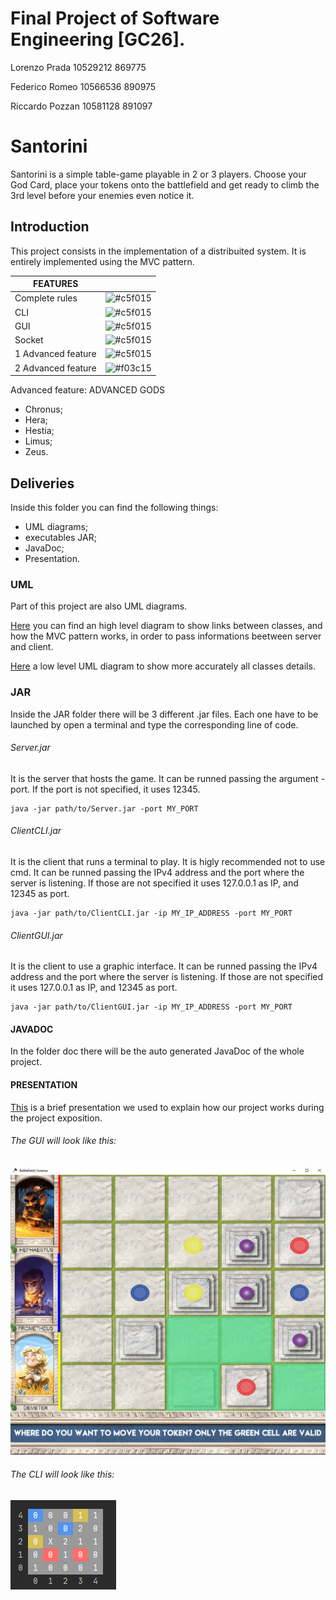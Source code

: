 # Final Project of Software Engineering [GC26].

Lorenzo Prada       10529212        869775

Federico Romeo      10566536        890975 

Riccardo Pozzan     10581128         891097


# Santorini
Santorini is a simple table-game playable in 2 or 3 players.
Choose your God Card, place your tokens onto the battlefield and get ready to climb the 3rd level before your enemies even notice it.


## Introduction
This project consists in the implementation of a distribuited system.
It is entirely implemented using the MVC pattern.




FEATURES |  |
--- | --- |
Complete rules | ![#c5f015](https://via.placeholder.com/15/c5f015/000000?text=+) |
CLI | ![#c5f015](https://via.placeholder.com/15/c5f015/000000?text=+) | --- |
GUI | ![#c5f015](https://via.placeholder.com/15/c5f015/000000?text=+) | --- |
Socket | ![#c5f015](https://via.placeholder.com/15/c5f015/000000?text=+) | --- |
1 Advanced feature | ![#c5f015](https://via.placeholder.com/15/c5f015/000000?text=+)  | --- |
2 Advanced feature | ![#f03c15](https://via.placeholder.com/15/f03c15/000000?text=+)  | --- |

Advanced feature: ADVANCED GODS
  + Chronus;
  + Hera;
  + Hestia;
  + Limus;
  + Zeus.

## Deliveries
Inside this folder you can find the following things:
- UML diagrams;
- executables JAR;
- JavaDoc;
- Presentation.

### UML
Part of this project are also UML diagrams.

[Here](https://github.com/MrPratula/ing-sw-2020-romeo-pozzan-prada/blob/master/deliveries/uml/high_level_mvc_uml.jpg) you can find an high level diagram to show links between classes, and how the MVC pattern works, in order to pass informations beetween server and client.

[Here](https://github.com/MrPratula/ing-sw-2020-romeo-pozzan-prada/blob/master/deliveries/uml/autogenerated_model_uml.png) a low level UML diagram to show more accurately all classes details.

### JAR
Inside the JAR folder there will be 3 different .jar files.
Each one have to be launched by open a terminal and type the corresponding line of code.

###### Server.jar 

It is the server that hosts the game. It can be runned passing the argument -port. If the port is not specified, it uses 12345.

```
java -jar path/to/Server.jar -port MY_PORT
```

###### ClientCLI.jar

It is the client that runs a terminal to play. It is higly recommended not to use cmd. 
It can be runned passing the IPv4 address and the port where the server is listening. If those are not specified it uses 127.0.0.1 as IP, and 12345 as port.

```
java -jar path/to/ClientCLI.jar -ip MY_IP_ADDRESS -port MY_PORT
```

###### ClientGUI.jar 

It is the client to use a graphic interface. 
It can be runned passing the IPv4 address and the port where the server is listening. If those are not specified it uses 127.0.0.1 as IP, and 12345 as port.

```
java -jar path/to/ClientGUI.jar -ip MY_IP_ADDRESS -port MY_PORT
```

#### JAVADOC
In the folder doc there will be the auto generated JavaDoc of the whole project.

#### PRESENTATION
[This](https://github.com/MrPratula/ing-sw-2020-romeo-pozzan-prada/tree/master/deliveries/slide) is a brief presentation we used to explain how our project works during the project exposition.




###### The GUI will look like this:

![alt text](https://github.com/MrPratula/ing-sw-2020-romeo-pozzan-prada/blob/master/src/main/resources/gui.png?raw=true)


###### The CLI will look like this:

![alt text](https://github.com/MrPratula/ing-sw-2020-romeo-pozzan-prada/blob/master/src/main/resources/CLI.png?raw=true)
